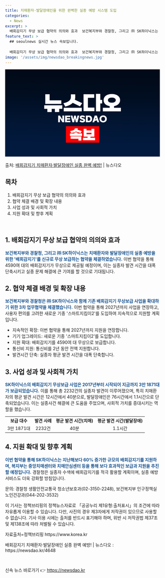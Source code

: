 ```yaml
---
title: 치매환자·발달장애인을 위한 완벽한 실종 예방 시스템 도입
categories:
  - News
excerpt: >
  배회감지기 무상 보급 협약의 의의와 효과  보건복지부와 경찰청, 그리고 ㈜ SK하이닉스는 치매환자와 발달장애…
feature_text: >
  ## seoulnews 실시간 뉴스 속보입니다.

  배회감지기 무상 보급 협약의 의의와 효과  보건복지부와 경찰청, 그리고 ㈜ SK하이닉스는 치매환자와 발달장애…
image: '/assets/img/newsdao_breakingnews.jpg'
---
```


![뉴스다오 속보](/assets/img/newsdao_breakingnews.jpg)

<p>출처: <a href="https://newsdao.kr/4648" rel="dofollow">배회감지기 치매환자·발달장애인 실종 완벽 예방!</a> | 뉴스다오</p>

<h2 data-ke-size="size26">목차</h2>
<ol>
  <li>배회감지기 무상 보급 협약의 의의와 효과</li>
  <li>협약 체결 배경 및 확장 내용</li>
  <li>사업 성과 및 사회적 가치</li>
  <li>지원 확대 및 향후 계획</li>
</ol>

<p data-ke-size="size16">&nbsp;</p>

<h2 data-ke-size="size26">1. 배회감지기 무상 보급 협약의 의의와 효과</h2>
<p><b><span style="color: #1a5490;">보건복지부와 경찰청, 그리고 ㈜ SK하이닉스는 치매환자와 발달장애인의 실종 예방을 위한 '배회감지기'를 신규로 무상 보급하는 협약을 체결하였습니다.</span></b> 이번 협약을 통해 4590여 대의 배회감지기가 무상으로 제공될 예정이며, 이는 실종자 발견 시간을 대폭 단축시키고 실종 문제 해결에 큰 기여를 할 것으로 기대됩니다.</p>

<h2 data-ke-size="size26">2. 협약 체결 배경 및 확장 내용</h2>
<p><b><span style="color: #1a5490;">보건복지부와 경찰청은 ㈜ SK하이닉스와 함께 기존 배회감지기 무상보급 사업을 확대하기 위한 3차 업무협약을 체결했습니다.</span></b> 이번 협약을 통해 2027년까지 사업을 연장하고, 사용자 편의를 고려한 새로운 기종 '스마트지킴이2'를 도입하여 지속적으로 지원할 계획입니다.</p>
<ul>
  <li>지속적인 확장: 이번 협약을 통해 2027년까지 지원을 연장합니다.</li>
  <li>기기 업그레이드: 새로운 기종 '스마트지킴이2'를 도입합니다.</li>
  <li>지원 확대: 배회감지기를 4590여 대 무상으로 보급합니다.</li>
  <li>통신비 지원: 통신비를 2년 동안 전액 지원합니다.</li>
  <li>발견시간 단축: 실종자 평균 발견 시간을 대폭 단축합니다.</li>
</ul>

<h2 data-ke-size="size26">3. 사업 성과 및 사회적 가치</h2>
<p><b><span style="color: #1a5490;">SK하이닉스의 배회감지기 무상보급 사업은 2017년부터 시작되어 지금까지 3만 1871대가 보급되었습니다.</span></b> 이를 통해 총 2232건의 실종자 발견이 이루어졌으며, 특히 치매환자의 평균 발견 시간은 12시간에서 40분으로, 발달장애인은 76시간에서 1.1시간으로 단축되었습니다. 이는 실종사건 해결에 큰 도움을 주었으며, 사회적 가치를 증대시키는 역할을 했습니다.</p>
<table>
  <tr>
    <td style="text-align: center; height: 17px;"><b>보급 대수</b></td>
    <td style="text-align: center; height: 17px;"><b>발견 사례</b></td>
    <td style="text-align: center; height: 17px;"><b>평균 발견 시간(치매)</b></td>
    <td style="text-align: center; height: 17px;"><b>평균 발견 시간(발달장애)</b></td>
  </tr>
  <tr>
    <td style="text-align: center; height: 17px;">3만 1871대</td>
    <td style="text-align: center; height: 17px;">2232건</td>
    <td style="text-align: center; height: 17px;">40분</td>
    <td style="text-align: center; height: 17px;">1.1시간</td>
  </tr>
</table>

<h2 data-ke-size="size26">4. 지원 확대 및 향후 계획</h2>
<p><b><span style="color: #1a5490;">이번 협약을 통해 SK하이닉스는 지난해보다 60% 증가한 규모의 배회감지기를 지원하며, 복지부는 중앙치매센터와 치매안심센터 등을 통해 보다 효과적인 보급과 지원을 추진할 예정입니다.</span></b> 경찰청은 실종자 수색에 배회감지기를 적극 활용할 계획이며, 실종 예방 서비스도 더욱 강화할 방침입니다.</p>
<p>문의: 경찰청 생활안전교통국 청소년보호과(02-3150-2248), 보건복지부 인구정책실 노인건강과(044-202-3532)</p>
<p>이 기사는 정책브리핑의 정책뉴스자료로 「공공누리 제1유형:출처표시」의 조건에 따라 자유롭게 이용할 수 있습니다. 다만, 사진의 경우 제3자에게 저작권이 있으므로 사용할 수 없습니다. 기사 이용 시에는 출처를 반드시 표기해야 하며, 위반 시 저작권법 제37조 및 제138조에 따라 처벌될 수 있습니다.</p>
<p>자료출처=정책브리핑 https://www.korea.kr</p>
<p>배회감지기 치매환자·발달장애인 실종 완벽 예방! | 뉴스다오 : https://newsdao.kr/4648</p>
<p data-ke-size="size16">&nbsp;</p> 

신속 뉴스 바로가기 👉 <a href="https://newsdao.kr" rel="dofollow">https://newsdao.kr</a>


